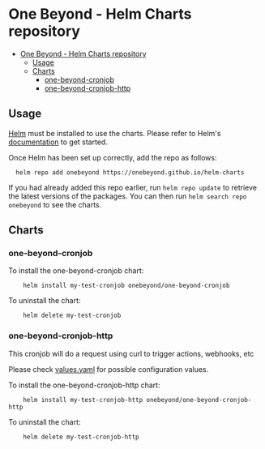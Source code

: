 # One Beyond - Helm Charts repository

- [One Beyond - Helm Charts repository](#one-beyond---helm-charts-repository)
  - [Usage](#usage)
  - [Charts](#charts)
    - [one-beyond-cronjob](#one-beyond-cronjob)
    - [one-beyond-cronjob-http](#one-beyond-cronjob-http)

## Usage

[Helm](https://helm.sh) must be installed to use the charts.  Please refer to
Helm's [documentation](https://helm.sh/docs) to get started.

Once Helm has been set up correctly, add the repo as follows:

```
  helm repo add onebeyond https://onebeyond.github.io/helm-charts
```

If you had already added this repo earlier, run `helm repo update` to retrieve
the latest versions of the packages.  You can then run `helm search repo
onebeyond` to see the charts.

## Charts

### one-beyond-cronjob

To install the one-beyond-cronjob chart:

```
    helm install my-test-cronjob onebeyond/one-beyond-cronjob
```

To uninstall the chart:

```
    helm delete my-test-cronjob
```
### one-beyond-cronjob-http

This cronjob will do a request using curl to trigger actions, webhooks, etc

Please check [values.yaml](https://github.com/onebeyond/helm-charts/blob/main/charts/one-beyond-cronjob-http/values.yaml) for possible configuration values.

To install the one-beyond-cronjob-http chart:

```
    helm install my-test-cronjob-http onebeyond/one-beyond-cronjob-http
```

To uninstall the chart:

```
    helm delete my-test-cronjob-http
```
